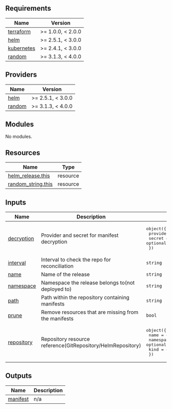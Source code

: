 <!-- BEGIN_TF_DOCS -->
## Requirements

| Name | Version |
|------|---------|
| <a name="requirement_terraform"></a> [terraform](#requirement\_terraform) | >= 1.0.0, < 2.0.0 |
| <a name="requirement_helm"></a> [helm](#requirement\_helm) | >= 2.5.1, < 3.0.0 |
| <a name="requirement_kubernetes"></a> [kubernetes](#requirement\_kubernetes) | >= 2.4.1, < 3.0.0 |
| <a name="requirement_random"></a> [random](#requirement\_random) | >= 3.1.3, < 4.0.0 |

## Providers

| Name | Version |
|------|---------|
| <a name="provider_helm"></a> [helm](#provider\_helm) | >= 2.5.1, < 3.0.0 |
| <a name="provider_random"></a> [random](#provider\_random) | >= 3.1.3, < 4.0.0 |

## Modules

No modules.

## Resources

| Name | Type |
|------|------|
| [helm_release.this](https://registry.terraform.io/providers/hashicorp/helm/latest/docs/resources/release) | resource |
| [random_string.this](https://registry.terraform.io/providers/hashicorp/random/latest/docs/resources/string) | resource |

## Inputs

| Name | Description | Type | Default | Required |
|------|-------------|------|---------|:--------:|
| <a name="input_decryption"></a> [decryption](#input\_decryption) | Provider and secret for manifest decryption | <pre>object({<br>    provider = optional(string)<br>    secret   = optional(string)<br>  })</pre> | `{}` | no |
| <a name="input_interval"></a> [interval](#input\_interval) | Interval to check the repo for reconciliation | `string` | `null` | no |
| <a name="input_name"></a> [name](#input\_name) | Name of the release | `string` | n/a | yes |
| <a name="input_namespace"></a> [namespace](#input\_namespace) | Namespace the release belongs to(not deployed to) | `string` | `"flux-system"` | no |
| <a name="input_path"></a> [path](#input\_path) | Path within the repository containing manifests | `string` | n/a | yes |
| <a name="input_prune"></a> [prune](#input\_prune) | Remove resources that are missing from the manifests | `bool` | `true` | no |
| <a name="input_repository"></a> [repository](#input\_repository) | Repository resource reference(GitRepository/HelmRepository) | <pre>object({<br>    name      = optional(string)<br>    namespace = optional(string)<br>    kind      = optional(string)<br>  })</pre> | `{}` | no |

## Outputs

| Name | Description |
|------|-------------|
| <a name="output_manifest"></a> [manifest](#output\_manifest) | n/a |
<!-- END_TF_DOCS -->
